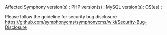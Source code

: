 Affected Symphony version(s) :
PHP version(s) :
MySQL version(s):
OS(es) :

Please follow the guideline for security bug disclosure https://github.com/symphonycms/symphonycms/wiki/Security-Bug-Disclosure
